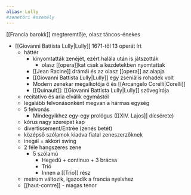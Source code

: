 ```yaml
---
alias: Lully
#zenetöri #személy
---
```


[[Francia barokk]] megteremtője, olasz táncos-énekes

- [[Giovanni Battista Lully|Lully]] 1671-től 13 operát írt
    -   háttér
        -   kinyomtatták zenéjét, ezért halála után is játszották
            -   olasz [[opera]]kat csak a kezdetekben nyomtattak
        -   [[Jean Racine]] drámái és az olasz [[opera]] az alapja
        -   [[Giovanni Battista Lully|Lully]] egy zseniális rohadék volt
        -   Modern zenekar megalkotója ő és [[Arcangelo Corelli|Corelli]]
        -   [[Quinault]]: [[Giovanni Battista Lully|Lully]] szövegírója
    -   recitativo és aria elválik egymástól
    -   legalább felvonásonként megvan a hármas egység
    -   5 felvonás
        -   Mindegyikhez egy-egy prológus ([[XIV. Lajos]] dícsérete)
    -   kórus nagy szerepet kap
    -   divertissement/Entrée (zenés betét)
    -   középső szólamok kiadva fiatal zeneszerzőknek
    -   inegál = akkori swing
    -   2 féle hangszeres zene
        -   5 szólamú
            -   Hegedű + continuo + 3 brácsa
            -   Trió
            -   Innen a [[Trio]] rész
    -   metrum változik, igazodik a francia nyelvhez
    -   [[haut-contre]] - magas tenor